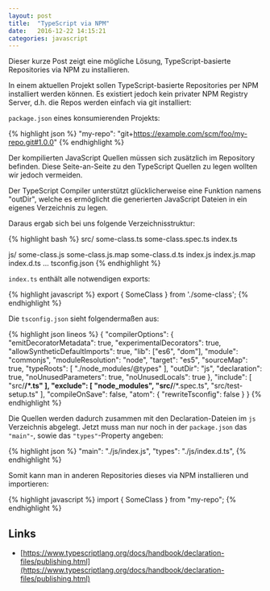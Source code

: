 ```yaml
---
layout: post
title:  "TypeScript via NPM"
date:   2016-12-22 14:15:21
categories: javascript
---
```


Dieser kurze Post zeigt eine mögliche Lösung, TypeScript-basierte Repositories via NPM zu installieren.

In einem aktuellen Projekt sollen TypeScript-basierte Repositories per NPM installiert werden können. Es existiert jedoch kein privater NPM Registry Server, d.h. die Repos werden einfach via git installiert:

`package.json` eines konsumierenden Projekts:

{% highlight json %}
"my-repo": "git+https://example.com/scm/foo/my-repo.git#1.0.0"
{% endhighlight %}

Der kompilierten JavaScript Quellen müssen sich zusätzlich im Repository befinden. Diese Seite-an-Seite zu den TypeScript Quellen zu legen wollten wir jedoch vermeiden.

Der TypeScript Compiler unterstützt glücklicherweise eine Funktion namens "outDir", welche es ermöglicht die generierten JavaScript Dateien in ein eigenes Verzeichnis zu legen.

Daraus ergab sich bei uns folgende Verzeichnisstruktur:

{% highlight bash %}
src/
  some-class.ts
  some-class.spec.ts
  index.ts

js/
  some-class.js
  some-class.js.map
  some-class.d.ts
  index.js
  index.js.map
  index.d.ts
...
tsconfig.json
{% endhighlight %}

`index.ts` enthält alle notwendigen exports:

{% highlight javascript %}
export { SomeClass } from './some-class';
{% endhighlight %}

Die `tsconfig.json` sieht folgendermaßen aus:

{% highlight json lineos %}
{
  "compilerOptions": {
    "emitDecoratorMetadata": true,
    "experimentalDecorators": true,
    "allowSyntheticDefaultImports": true,
    "lib": ["es6", "dom"],
    "module": "commonjs",
    "moduleResolution": "node",
    "target": "es5",
    "sourceMap": true,
    "typeRoots": [
      "./node_modules/@types"
    ],
    "outDir": "js",
    "declaration": true,
    "noUnusedParameters": true,
    "noUnusedLocals": true
  },
  "include": [
    "src/**/*.ts"
  ],
  "exclude": [
    "node_modules",
    "src/**/*.spec.ts",
    "src/test-setup.ts"
  ],
  "compileOnSave": false,
  "atom": {
    "rewriteTsconfig": false
  }
}
{% endhighlight %}

Die Quellen werden dadurch zusammen mit den Declaration-Dateien im `js` Verzeichnis abgelegt. Jetzt muss man nur noch in der `package.json` das `"main"`-, sowie das `"types"`-Property angeben:

{% highlight json %}
"main": "./js/index.js",
"types": "./js/index.d.ts",
{% endhighlight %}

Somit kann man in anderen Repositories dieses via NPM installieren und importieren:

{% highlight javascript %}
import { SomeClass } from "my-repo";
{% endhighlight %}


## Links

* [https://www.typescriptlang.org/docs/handbook/declaration-files/publishing.html](https://www.typescriptlang.org/docs/handbook/declaration-files/publishing.html)
